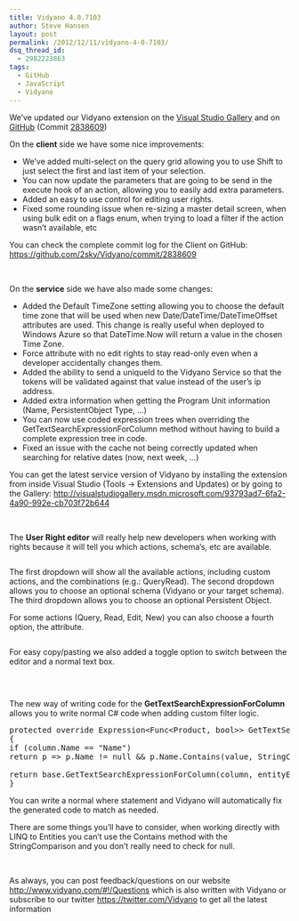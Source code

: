 ```yaml
---
title: Vidyano 4.0.7103
author: Steve Hansen
layout: post
permalink: /2012/12/11/vidyano-4-0-7103/
dsq_thread_id:
  - 2982223863
tags:
  - GitHub
  - JavaScript
  - Vidyano
---
```

We&#8217;ve updated our Vidyano extension on the [Visual Studio Gallery][1] and on [GitHub][2] (Commit [2838609][3])

On the **client** side we have some nice improvements:

*   We&#8217;ve added multi-select on the query grid allowing you to use Shift to just select the first and last item of your selection.
*   You can now update the parameters that are going to be send in the execute hook of an action, allowing you to easily add extra parameters.
*   Added an easy to use control for editing user rights.
*   Fixed some rounding issue when re-sizing a master detail screen, when using bulk edit on a flags enum, when trying to load a filter if the action wasn&#8217;t available, etc

You can check the complete commit log for the Client on GitHub: <https://github.com/2sky/Vidyano/commit/2838609>

&nbsp;

On the **service** side we have also made some changes:

*   Added the Default TimeZone setting allowing you to choose the default time zone that will be used when new Date/DateTime/DateTimeOffset attributes are used. This change is really useful when deployed to Windows Azure so that DateTime.Now will return a value in the chosen Time Zone.
*   Force attribute with no edit rights to stay read-only even when a developer accidentally changes them.
*   Added the ability to send a uniqueId to the Vidyano Service so that the tokens will be validated against that value instead of the user&#8217;s ip address.
*   Added extra information when getting the Program Unit information (Name, PersistentObject Type, &#8230;)
*   You can now use coded expression trees when overriding the GetTextSearchExpressionForColumn method without having to build a complete expression tree in code.
*   Fixed an issue with the cache not being correctly updated when searching for relative dates (now, next week, &#8230;)

You can get the latest service version of Vidyano by installing the extension from inside Visual Studio (Tools -> Extensions and Updates) or by going to the Gallery: <http://visualstudiogallery.msdn.microsoft.com/93793ad7-6fa2-4a90-992e-cb703f72b644>

&nbsp;

The **User Right editor** will really help new developers when working with rights because it will tell you which actions, schema&#8217;s, etc are available.

[<img class="alignnone size-full wp-image-1071" title="AvailableActions" src="http://i1.wp.com/xiu.shoeke.com/wp-content/uploads/2012/12/AvailableActions.png?fit=625%2C320" alt="" data-recalc-dims="1" />][4]

The first dropdown will show all the available actions, including custom actions, and the combinations (e.g.: QueryRead). The second dropdown allows you to choose an optional schema (Vidyano or your target schema). The third dropdown allows you to choose an optional Persistent Object.

For some actions (Query, Read, Edit, New) you can also choose a fourth option, the attribute.

[<img class="alignnone size-full wp-image-1061" title="AvailableAttributes" src="http://i1.wp.com/xiu.shoeke.com/wp-content/uploads/2012/12/AvailableAttributes.png?fit=625%2C303" alt="" data-recalc-dims="1" />][5]

For easy copy/pasting we also added a toggle option to switch between the editor and a normal text box.

[<img class="alignnone size-full wp-image-1051" title="ResourceText" src="http://i1.wp.com/xiu.shoeke.com/wp-content/uploads/2012/12/ResourceText.png?fit=625%2C66" alt="" data-recalc-dims="1" />][6]

&nbsp;

The new way of writing code for the **GetTextSearchExpressionForColumn** allows you to write normal C# code when adding custom filter logic.

<pre>protected override Expression&lt;Func&lt;Product, bool&gt;&gt; GetTextSearchExpressionForColumn(QueryColumn column, ParameterExpression entityExpr, MemberExpression propertyExpr, string value, bool isEfQuery)
{
if (column.Name == "Name")
return p =&gt; p.Name != null && p.Name.Contains(value, StringComparison.OrdinalIgnoreCase);

return base.GetTextSearchExpressionForColumn(column, entityExpr, propertyExpr, value, isEfQuery);
}</pre>

You can write a normal where statement and Vidyano will automatically fix the generated code to match as needed.

There are some things you&#8217;ll have to consider, when working directly with LINQ to Entities you can&#8217;t use the Contains method with the StringComparison and you don&#8217;t really need to check for null.

&nbsp;

As always, you can post feedback/questions on our website <http://www.vidyano.com/#!/Questions> which is also written with Vidyano or subscribe to our twitter <https://twitter.com/Vidyano> to get all the latest information

 [1]: http://visualstudiogallery.msdn.microsoft.com/93793ad7-6fa2-4a90-992e-cb703f72b644
 [2]: https://github.com/2sky/Vidyano/
 [3]: https://github.com/2sky/Vidyano/commit/2838609
 [4]: http://i1.wp.com/xiu.shoeke.com/wp-content/uploads/2012/12/AvailableActions.png
 [5]: http://i1.wp.com/xiu.shoeke.com/wp-content/uploads/2012/12/AvailableAttributes.png
 [6]: http://i1.wp.com/xiu.shoeke.com/wp-content/uploads/2012/12/ResourceText.png